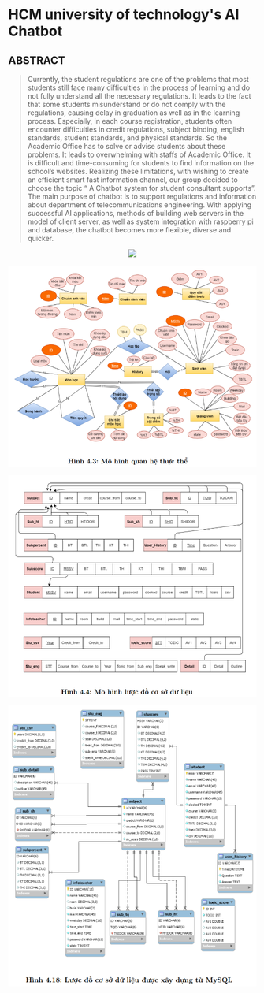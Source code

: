 # HCM university of technology's AI Chatbot 
## ABSTRACT 
> Currently, the student regulations are one of the problems that most students still face many difficulties in the process of learning and do not fully understand all the necessary regulations. It leads to the fact that some students misunderstand or do not comply with the regulations, causing delay in graduation as well as in the learning process. 
> Especially, in each course registration, students often encounter difficulties in credit regulations, subject binding, english standards, student standards, and physical standards. So the Academic Office has to solve or advise students about these problems. It leads to overwhelming with staffs of Academic Office. It is difficult and time-consuming for students to find information on the school’s websites. 
> Realizing these limitations, with wishing to create an efficient smart fast information channel, our group decided to choose the topic “ A Chatbot system for student consultant supports”. The main purpose of chatbot is to support regulations and information about department of telecommunications engineering. With applying successful AI applications, methods of building web servers in the model of client server, as well as system integration with raspberry pi and database, the chatbot becomes more flexible, diverse and quicker.

<p align="center"> <img src="img/tổng quan.png" width=""> </p>
<p align="center"> <img src="img/ER.png" width=""> </p>
<p align="center"> <img src="img/csdl.png" width=""> </p>
<p align="center"> <img src="img/mysql.png" width=""> </p>



